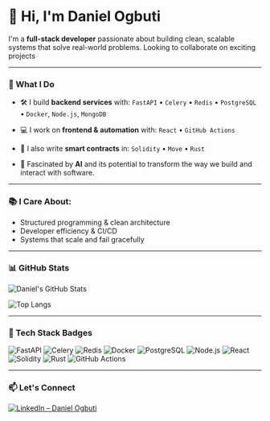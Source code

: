 # 👋 Hi, I'm Daniel Ogbuti

I'm a **full-stack developer** passionate about building clean, scalable systems that solve real-world problems. Looking to collaborate on exciting projects

---

### 🧠 What I Do

- 🛠️ I build **backend services** with:
  `FastAPI` • `Celery` • `Redis` • `PostgreSQL` • `Docker`, `Node.js`, `MongoDB`
  
- 💻 I work on **frontend & automation** with:
  `React`  • `GitHub Actions`

- 🔐 I also write **smart contracts** in:
  `Solidity` • `Move` • `Rust`

- 🤖 Fascinated by **AI** and its potential to transform the way we build and interact with software.

---

### 📚 I Care About:
- Structured programming & clean architecture  
- Developer efficiency & CI/CD  
- Systems that scale and fail gracefully  

---

### 📊 GitHub Stats

![Daniel's GitHub Stats](https://github-readme-stats.vercel.app/api?username=danielogbuti&show_icons=true&theme=github_dark&hide_rank=true)

![Top Langs](https://github-readme-stats.vercel.app/api/top-langs/?username=danielogbuti&layout=compact&theme=github_dark&hide=jupyter%20notebook)

---

### 🧰 Tech Stack Badges

![FastAPI](https://img.shields.io/badge/FastAPI-005571?style=for-the-badge&logo=fastapi)
![Celery](https://img.shields.io/badge/Celery-37814A?style=for-the-badge&logo=celery)
![Redis](https://img.shields.io/badge/Redis-DC382D?style=for-the-badge&logo=redis&logoColor=white)
![Docker](https://img.shields.io/badge/Docker-2496ED?style=for-the-badge&logo=docker&logoColor=white)
![PostgreSQL](https://img.shields.io/badge/PostgreSQL-316192?style=for-the-badge&logo=postgresql&logoColor=white)
![Node.js](https://img.shields.io/badge/Node.js-339933?style=for-the-badge&logo=node.js&logoColor=white)
![React](https://img.shields.io/badge/React-20232A?style=for-the-badge&logo=react&logoColor=61DAFB)
![Solidity](https://img.shields.io/badge/Solidity-363636?style=for-the-badge&logo=solidity)
![Rust](https://img.shields.io/badge/Rust-000000?style=for-the-badge&logo=rust&logoColor=white)
![GitHub Actions](https://img.shields.io/badge/GitHub%20Actions-2088FF?style=for-the-badge&logo=github-actions&logoColor=white)

---

### 📫 Let's Connect

[![LinkedIn – Daniel Ogbuti](https://img.shields.io/badge/LinkedIn-Daniel_Ogbuti-0077B5?style=for-the-badge&logo=linkedin&logoColor=white)](https://www.linkedin.com/in/danielogbuti)

